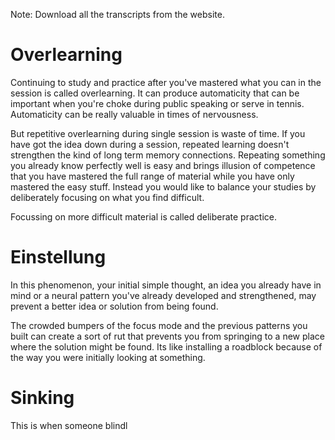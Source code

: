 Note: Download all the transcripts from the website.

# Overlearning
Continuing to study and practice after you've mastered what you can in the session is called overlearning. It can produce automaticity that can be important when you're choke during public speaking or serve in tennis. Automaticity can be really valuable in times of nervousness. 

But repetitive overlearning during single session is waste of time.  If you have got the idea down during a session, repeated learning doesn't strengthen the kind of long term memory connections. Repeating something you already know perfectly well is easy and brings illusion of competence that you have mastered the full range of material while you have only mastered the easy stuff. Instead you would like to balance your studies by deliberately focusing on what you find difficult. 

Focussing on more difficult material is called deliberate practice. 

# Einstellung
In this phenomenon, your initial simple thought, an idea you already have in mind or a neural pattern you've already developed and strengthened, may prevent a better idea or solution from being found.

The crowded bumpers of the focus mode and the previous patterns you built can create a sort of rut that prevents you from springing to a new place where the solution might be found. Its like installing a roadblock because of the way you were initially looking at something. 

# Sinking
This is when someone blindl

<!--stackedit_data:
eyJoaXN0b3J5IjpbLTEwMzQ1MzY1NDcsOTc3Mzk1OTIsLTgwNz
k3MTcxOSw0NTE1MjI0MzJdfQ==
-->